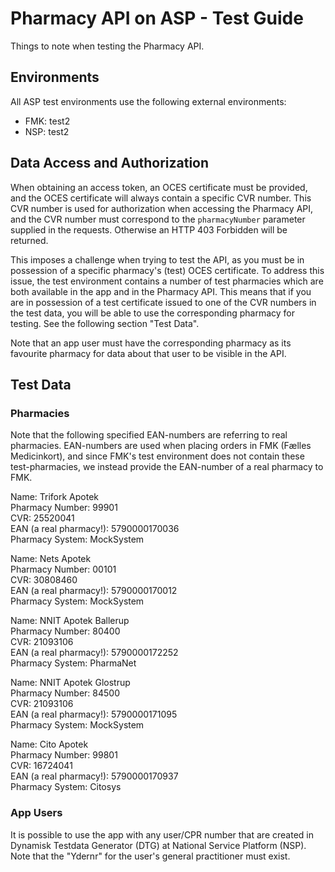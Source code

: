 # Pharmacy API on ASP - Test Guide

Things to note when testing the Pharmacy API.

## Environments

All ASP test environments use the following external environments:

- FMK: test2
- NSP: test2

## Data Access and Authorization

When obtaining an access token, an OCES certificate must be provided, and the OCES certificate will always contain a
specific CVR number. This CVR number is used for authorization when accessing the Pharmacy API, and the CVR number must
correspond to the `pharmacyNumber` parameter supplied in the requests. Otherwise an HTTP 403 Forbidden will be returned.

This imposes a challenge when trying to test the API, as you must be in possession of a specific pharmacy's (test) OCES
certificate. To address this issue, the test environment contains a number of test pharmacies which are both available
in the app and in the Pharmacy API. This means that if you are in possession of a test certificate issued to one of the
CVR numbers in the test data, you will be able to use the corresponding pharmacy for testing. See the following section
"Test Data".

Note that an app user must have the corresponding pharmacy as its favourite pharmacy for data about that user to be
visible in the API.

## Test Data

### Pharmacies

Note that the following specified EAN-numbers are referring to real pharmacies. EAN-numbers are used when placing orders in
FMK (Fælles Medicinkort), and since FMK's test environment does not contain these test-pharmacies, we instead provide the
EAN-number of a real pharmacy to FMK.

Name: Trifork Apotek\
Pharmacy Number: 99901\
CVR: 25520041\
EAN (a real pharmacy!): 5790000170036\
Pharmacy System: MockSystem

Name: Nets Apotek\
Pharmacy Number: 00101\
CVR: 30808460\
EAN (a real pharmacy!): 5790000170012\
Pharmacy System: MockSystem

Name: NNIT Apotek Ballerup\
Pharmacy Number: 80400\
CVR: 21093106\
EAN (a real pharmacy!): 5790000172252\
Pharmacy System: PharmaNet

Name: NNIT Apotek Glostrup\
Pharmacy Number: 84500\
CVR: 21093106\
EAN (a real pharmacy!): 5790000171095\
Pharmacy System: MockSystem

Name: Cito Apotek\
Pharmacy Number: 99801\
CVR: 16724041\
EAN (a real pharmacy!): 5790000170937\
Pharmacy System: Citosys

### App Users

It is possible to use the app with any user/CPR number that are created in Dynamisk Testdata Generator (DTG) at National
Service Platform (NSP). Note that the "Ydernr" for the user's general practitioner must exist. 
